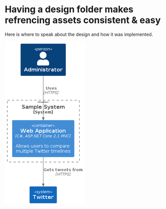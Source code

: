 # Having a design folder makes refrencing assets consistent & easy

Here is where to speak about the design and how it was implemented.  

![BasicSimple](assets/Basic_Sample.png)